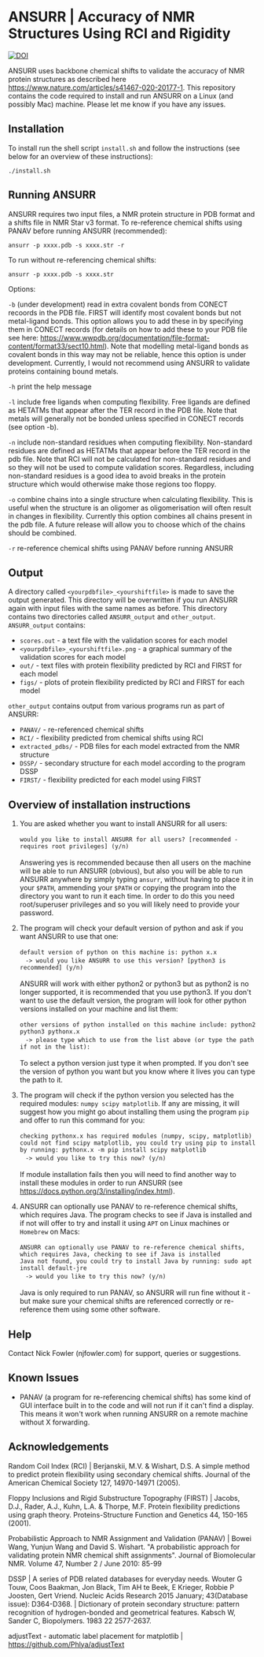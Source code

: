 
# ANSURR | Accuracy of NMR Structures Using RCI and Rigidity 
[![DOI](https://zenodo.org/badge/234519929.svg)](https://zenodo.org/badge/latestdoi/234519929)

ANSURR uses backbone chemical shifts to validate the accuracy of NMR protein structures as described here https://www.nature.com/articles/s41467-020-20177-1. This repository contains the code required to install and run ANSURR on a Linux (and possibly Mac) machine. Please let me know if you have any issues. 

## Installation

To install run the shell script `install.sh` and follow the instructions (see below for an overview of these instructions):

`./install.sh`

## Running ANSURR

ANSURR requires two input files, a NMR protein structure in PDB format and a shifts file in NMR Star v3 format. To re-reference chemical shifts using PANAV before running ANSURR (recommended):

`ansurr -p xxxx.pdb -s xxxx.str -r`

To run without re-referencing chemical shifts:

`ansurr -p xxxx.pdb -s xxxx.str`

Options:

`-b` (under development) read in extra covalent bonds from CONECT recoords in the PDB file. FIRST will identify most covalent bonds but not metal-ligand bonds. This option allows you to add these in by specifying them in CONECT records (for details on how to add these to your PDB file see here: https://www.wwpdb.org/documentation/file-format-content/format33/sect10.html). Note that modelling metal-ligand bonds as covalent bonds in this way may not be reliable, hence this option is under development. Currently, I would not recommend using ANSURR to validate proteins containing bound metals. 

`-h` print the help message 

`-l` include free ligands when computing flexibility. Free ligands are defined as HETATMs that appear after the TER record in the PDB file. Note that metals will generally not be bonded unless specified in CONECT records (see option -b). 

`-n` include non-standard residues when computing flexibility. Non-standard residues are defined as HETATMs that appear before the TER record in the pdb file. Note that RCI will not be calculated for non-standard residues and so they will not be used to compute validation scores. Regardless, including non-standard residues is a good idea to avoid breaks in the protein structure which would otherwise make those regions too floppy.

`-o` combine chains into a single structure when calculating flexibility. This is useful when the structure is an oligomer as oligomerisation will often result in changes in flexibility. Currently this option combines all chains present in the pdb file. A future release will allow you to choose which of the chains should be combined. 

`-r` re-reference chemical shifts using PANAV before running ANSURR


## Output

A directory called `<yourpdbfile>_<yourshiftfile>` is made to save the output generated. This directory will be overwritten if you run ANSURR again with input files with the same names as before. This directory contains two directories called  `ANSURR_output` and `other_output`. `ANSURR_output` contains:  

* `scores.out` - a text file with the validation scores for each model 
* `<yourpdbfile>_<yourshiftfile>.png` - a graphical summary of the validation scores for each model 
* `out/` - text files with protein flexibility predicted by RCI and FIRST for each model
* `figs/` - plots of protein flexibility predicted by RCI and FIRST for each model

`other_output` contains output from various programs run as part of ANSURR:

* `PANAV/` - re-referenced chemical shifts
* `RCI/` - flexibility predicted from chemical shifts using RCI
* `extracted_pdbs/` - PDB files for each model extracted from the NMR structure
* `DSSP/` - secondary structure for each model according to the program DSSP
* `FIRST/` - flexibility predicted for each model using FIRST


## Overview of installation instructions

1. You are asked whether you want to install ANSURR for all users:<br><br> 
`would you like to install ANSURR for all users? [recommended - requires root privileges] (y/n) `<br><br>
Answering yes is recommended because then all users on the machine will be able to run ANSURR (obvious), but also you will be able to run ANSURR anywhere by simply typing `ansurr`, without having to place it in your `$PATH`, ammending your `$PATH` or copying the program into the directory you want to run it each time. In order to do this you need root/superuser privileges and so you will likely need to provide your password.

2. The program will check your default version of python and ask if you want ANSURR to use that one:<br><br>
`default version of python on this machine is: python x.x`<br>
&nbsp;` -> would you like ANSURR to use this version? [python3 is recommended] (y/n)`<br><br> 
ANSURR will work with either python2 or python3 but as python2 is no longer supported, it is recommended that you use python3. If you don't want to use the default version, the program will look for other python versions installed on your machine and list them:<br><br>
`other versions of python installed on this machine include: python2 python3 pythonx.x`<br>
&nbsp;` -> please type which to use from the list above (or type the path if not in the list):`<br><br>
To select a python version just type it when prompted. If you don't see the version of python you want but you know where it lives you can type the path to it. 

3. The program will check if the python version you selected has the required modules: `numpy scipy matplotlib`. If any are missing, it will suggest how you might go about installing them using the program `pip` and offer to run this command for you:<br><br>
`checking pythonx.x has required modules (numpy, scipy, matplotlib)`<br>
`could not find scipy matplotlib, you could try using pip to install by running: pythonx.x -m pip install scipy matplotlib`<br>
&nbsp;` -> would you like to try this now? (y/n)`<br><br>
If module installation fails then you will need to find another way to install these modules in order to run ANSURR (see https://docs.python.org/3/installing/index.html).

4. ANSURR can optionally use PANAV to re-reference chemical shifts, which requires Java. The program checks to see if Java is installed and if not will offer to try and install it using `APT` on Linux machines or `Homebrew` on Macs:<br><br>
`ANSURR can optionally use PANAV to re-reference chemical shifts, which requires Java, checking to see if Java is installed`<br>
`Java not found, you could try to install Java by running: sudo apt install default-jre`<br>
&nbsp;` -> would you like to try this now? (y/n)`<br><br>
Java is only required to run PANAV, so ANSURR will run fine without it - but make sure your chemical shifts are referenced correctly or re-reference them using some other software.


## Help

Contact Nick Fowler (njfowler.com) for support, queries or suggestions.

## Known Issues

- PANAV (a program for re-referencing chemical shifts) has some kind of GUI interface built in to the code and will not run if it can't find a display. This means it won't work when running ANSURR on a remote machine without X forwarding.  


## Acknowledgements

Random Coil Index (RCI) | Berjanskii, M.V. &amp; Wishart, D.S. A simple method to predict protein flexibility using secondary chemical shifts. Journal of the American Chemical Society 127, 14970-14971 (2005).

Floppy Inclusions and Rigid Substructure Topography (FIRST) | Jacobs, D.J., Rader, A.J., Kuhn, L.A. &amp; Thorpe, M.F. Protein flexibility predictions using graph theory. Proteins-Structure Function and Genetics 44, 150-165 (2001).

Probabilistic Approach to NMR Assignment and Validation (PANAV) | Bowei Wang, Yunjun Wang and David S. Wishart. "A probabilistic approach for validating protein NMR chemical shift assignments". Journal of Biomolecular NMR. Volume 47, Number 2 / June 2010: 85-99

DSSP | A series of PDB related databases for everyday needs. Wouter G Touw, Coos Baakman, Jon Black, Tim AH te Beek, E Krieger, Robbie P Joosten, Gert Vriend. Nucleic Acids Research 2015 January; 43(Database issue): D364-D368. | Dictionary of protein secondary structure: pattern recognition of hydrogen-bonded and geometrical features. Kabsch W, Sander C, Biopolymers. 1983 22 2577-2637.

adjustText - automatic label placement for matplotlib | https://github.com/Phlya/adjustText











